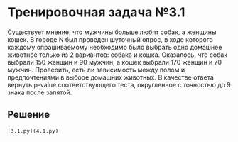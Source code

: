 # Тренировочная задача №3.1
Существует мнение, что мужчины больше любят собак, а женщины кошек.  В городе N был проведен шуточный опрос, в ходе которого каждому опрашиваемому необходимо было выбрать одно домашнее животное только из 2 вариантов: собака и кошка. Оказалось, что собак выбрали 150 женщин и 90 мужчин, а кошек выбрали 170 женщин и 70 мужчин. Проверить, есть ли зависимость между полом и предпочтениями в выборе домашних животных. В качестве ответа вернуть p-value соответствующего теста, округленное с точностью до 9 знака после запятой.

## Решение
    [3.1.py](4.1.py)
